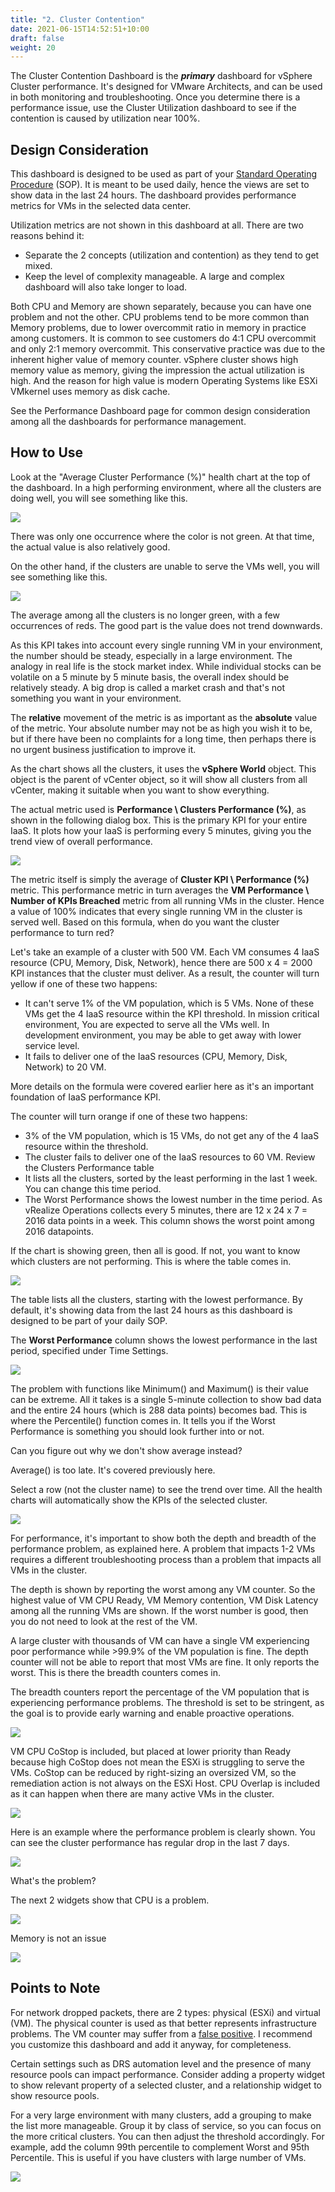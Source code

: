 ```yaml
---
title: "2. Cluster Contention"
date: 2021-06-15T14:52:51+10:00
draft: false
weight: 20
---
```


The Cluster Contention Dashboard is the ***primary*** dashboard for vSphere Cluster performance. It's designed for VMware Architects, and can be used in both monitoring and troubleshooting. Once you determine there is a performance issue, use the Cluster Utilization dashboard to see if the contention is caused by utilization near 100%. 

## Design Consideration

This dashboard is designed to be used as part of your [Standard Operating Procedure](https://en.wikipedia.org/wiki/Standard_operating_procedure) (SOP). It is meant to be used daily, hence the views are set to show data in the last 24 hours. The dashboard provides performance metrics for VMs in the selected data center. 

Utilization metrics are not shown in this dashboard at all. There are two reasons behind it:
- Separate the 2 concepts (utilization and contention) as they tend to get mixed.
- Keep the level of complexity manageable. A large and complex dashboard will also take longer to load. 

Both CPU and Memory are shown separately, because you can have one problem and not the other. CPU problems tend to be more common than Memory problems, due to lower overcommit ratio in memory in practice among customers. It is common to see customers do 4:1 CPU overcommit and only 2:1 memory overcommit. This conservative practice was due to the inherent higher value of memory counter. vSphere cluster shows high memory value as memory, giving the impression the actual utilization is high. And the reason for high value is modern Operating Systems like ESXi VMkernel uses memory as disk cache.

See the Performance Dashboard page for common design consideration among all the dashboards for performance management. 

## How to Use

Look at the "Average Cluster Performance (%)" health chart at the top of the dashboard. In a high performing environment, where all the clusters are doing well, you will see something like this. 

![](3.2.2-fig-1.png)

There was only one occurrence where the color is not green. At that time, the actual value is also relatively good.

On the other hand, if the clusters are unable to serve the VMs well, you will see something like this.

![](3.2.2-fig-2.png)

The average among all the clusters is no longer green, with a few occurrences of reds. The good part is the value does not trend downwards. 

As this KPI takes into account every single running VM in your environment, the number should be steady, especially in a large environment. The analogy in real life is the stock market index. While individual stocks can be volatile on a 5 minute by 5 minute basis, the overall index should be relatively steady. A big drop is called a market crash and that's not something you want in your environment.

The **relative** movement of the metric is as important as the **absolute** value of the metric. Your absolute number may not be as high you wish it to be, but if there have been no complaints for a long time, then perhaps there is no urgent business justification to improve it.

As the chart shows all the clusters, it uses the **vSphere World** object. This object is the parent of vCenter object, so it will show all clusters from all vCenter, making it suitable when you want to show everything. 

The actual metric used is **Performance \ Clusters Performance (%)**, as shown in the following dialog box. This is the primary KPI for your entire IaaS. It plots how your IaaS is performing every 5 minutes, giving you the trend view of overall performance.

![](3.2.2-fig-3.png)

The metric itself is simply the average of **Cluster KPI \ Performance (%)** metric. This performance metric in turn averages the **VM Performance \ Number of KPIs Breached** metric from all running VMs in the cluster. Hence a value of 100% indicates that every single running VM in the cluster is served well. Based on this formula, when do you want the cluster performance to turn red?

Let's take an example of a cluster with 500 VM. Each VM consumes 4 IaaS resource (CPU, Memory, Disk, Network), hence there are 500 x 4 = 2000 KPI instances that the cluster must deliver. As a result, the counter will turn yellow if one of these two happens:
- It can't serve 1% of the VM population, which is 5 VMs. None of these VMs get the 4 IaaS resource within the KPI threshold. In mission critical environment, You are expected to serve all the VMs well. In development environment, you may be able to get away with lower service level. 
- It fails to deliver one of the IaaS resources (CPU, Memory, Disk, Network) to 20 VM. 

More details on the formula were covered earlier here as it's an important foundation of IaaS performance KPI.

The counter will turn orange if one of these two happens:
- 3% of the VM population, which is 15 VMs, do not get any of the 4 IaaS resource within the threshold. 
- The cluster fails to deliver one of the IaaS resources to 60 VM.
Review the Clusters Performance table
- It lists all the clusters, sorted by the least performing in the last 1 week. You can change this time period.
- The Worst Performance shows the lowest number in the time period. As vRealize Operations collects every 5 minutes, there are 12 x 24 x 7 = 2016 data points in a week. This column shows the worst point among 2016 datapoints.

If the chart is showing green, then all is good. If not, you want to know which clusters are not performing. This is where the table comes in.

![](3.2.2-fig-4.png)

The table lists all the clusters, starting with the lowest performance. By default, it's showing data from the last 24 hours as this dashboard is designed to be part of your daily SOP.

The **Worst Performance** column shows the lowest performance in the last period, specified under Time Settings.

![](3.2.2-fig-5.png)

The problem with functions like Minimum() and Maximum() is their value can be extreme. All it takes is a single 5-minute collection to show bad data and the entire 24 hours (which is 288 data points) becomes bad. This is where the Percentile() function comes in. It tells you if the Worst Performance is something you should look further into or not. 

Can you figure out why we don't show average instead?

Average() is too late. It's covered previously here. 

Select a row (not the cluster name) to see the trend over time. All the health charts will automatically show the KPIs of the selected cluster. 

![](3.2.2-fig-6.png)

For performance, it's important to show both the depth and breadth of the performance problem, as explained here. A problem that impacts 1-2 VMs requires a different troubleshooting process than a problem that impacts all VMs in the cluster. 

The depth is shown by reporting the worst among any VM counter. So the highest value of VM CPU Ready, VM Memory contention, VM Disk Latency among all the running VMs are shown. If the worst number is good, then you do not need to look at the rest of the VM.

A large cluster with thousands of VM can have a single VM experiencing poor performance while >99.9% of the VM population is fine. The depth counter will not be able to report that most VMs are fine. It only reports the worst. This is there the breadth counters comes in. 

The breadth counters report the percentage of the VM population that is experiencing performance problems. The threshold is set to be stringent, as the goal is to provide early warning and enable proactive operations. 

![](3.2.2-fig-7.png)

VM CPU CoStop is included, but placed at lower priority than Ready because high CoStop does not mean the ESXi is struggling to serve the VMs. CoStop can be reduced by right-sizing an oversized VM, so the remediation action is not always on the ESXi Host. CPU Overlap is included as it can happen when there are many active VMs in the cluster.

![](3.2.2-fig-8.png)

Here is an example where the performance problem is clearly shown. You can see the cluster performance has regular drop in the last 7 days.

![](3.2.2-fig-9.png)

What's the problem?

The next 2 widgets show that CPU is a problem.

![](3.2.2-fig-10.png)

Memory is not an issue

![](3.2.2-fig-11.png)

## Points to Note

For network dropped packets, there are 2 types: physical (ESXi) and virtual (VM). The physical counter is used as that better represents infrastructure problems. The VM counter may suffer from a [false positive](https://en.wikipedia.org/wiki/False_positives_and_false_negatives). I recommend you customize this dashboard and add it anyway, for completeness.

Certain settings such as DRS automation level and the presence of many resource pools can impact performance. Consider adding a property widget to show relevant property of a selected cluster, and a relationship widget to show resource pools.

For a very large environment with many clusters, add a grouping to make the list more manageable. Group it by class of service, so you can focus on the more critical clusters. You can then adjust the threshold accordingly. For example, add the column 99th percentile to complement Worst and 95th Percentile. This is useful if you have clusters with large number of VMs.

![](3.2.2-fig-12.png)